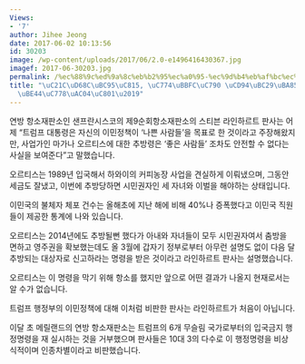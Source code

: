 ```yaml
---
Views:
- '7'
author: Jihee Jeong
date: 2017-06-02 10:13:56
id: 30203
image: /wp-content/uploads/2017/06/2.0-e1496416430367.jpg
imagef: 2017-06-30203.jpg
permalink: /%ec%88%9c%ed%9a%8c%eb%b2%95%ec%a0%95-%ec%9d%b4%eb%af%bc%ec%9e%90-%ec%b6%94%eb%b0%a9%eb%aa%85%eb%a0%b9-%eb%b9%84%ec%9d%b8%ea%b0%84%ec%a0%81/
title: "\uC21C\uD68C\uBC95\uC815, \uC774\uBBFC\uC790 \uCD94\uBC29\uBA85\uB839 \u2018\
  \uBE44\uC778\uAC04\uC801\u2019"
---
```


연방 항소재판소인 샌프란시스코의 제9순회항소재판소의 스티븐 라인하르트 판사는 어제 “트럼프 대통령은 자신의 이민정책이 ‘나쁜 사람들’을 목표로 한 것이라고 주장해왔지만, 사업가인 마가나 오르티스에 대한 추방령은 ‘좋은 사람들’ 조차도 안전할 수 없다는 사실을 보여준다”고 말했습니다.

오르티스는 1989년 입국해서 하와이의 커피농장 사업을 견실하게 이뤄냈으며, 그동안 세금도 잘냈고, 이번에 추방당하면 시민권자인 세 자녀와 이벌을 해야하는 상태입니다.

이민국의 불체자 체포 건수는 올해초에 지난 해에 비해 40%나 증폭했다고 이민국 직원들이 제공한 통계에 나와 있습니다.

오르티스는 2014년에도 추방될뻔 했다가 아내와 자녀들이 모두 시민권자여서 춤방을 면하고 영주권을 확보했는데도 올 3월에 갑자기 정부로부터 아무런 설명도 없이 다음 달 추방되는 대상자로 신고하라는 명령을 받은 것이라고 라인하르트 판사는 설명했습니다.

오르티스는 이 명령을 막기 위해 항소를 했지만 앞으로 어떤 결과가 나올지 현재로서는 알 수가 없습니다.

트럼프 행정부의 이민정책에 대해 이처럼 비판한 판사는 라인하르트가 처음이 아닙니다.

이달 초 메릴랜드의 연방 항소재판소는 트럼프의 6개 무슬림 국가로부터의 입국금지 행정명령을 재 실시하는 것을 거부했으며 판사들은 10대 3의 다수로 이 행정명령을 비상식적이며 인종차별이라고 비판했습니다.